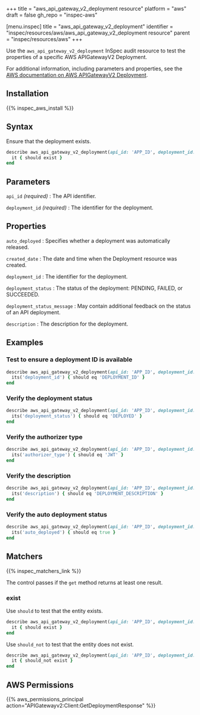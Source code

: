 +++
title = "aws_api_gateway_v2_deployment resource"
platform = "aws"
draft = false
gh_repo = "inspec-aws"

[menu.inspec]
title = "aws_api_gateway_v2_deployment"
identifier = "inspec/resources/aws/aws_api_gateway_v2_deployment resource"
parent = "inspec/resources/aws"
+++

Use the `aws_api_gateway_v2_deployment` InSpec audit resource to test the properties of a specific AWS APIGatewayV2 Deployment.

For additional information, including parameters and properties, see the [AWS documentation on AWS APIGatewayV2 Deployment](https://docs.aws.amazon.com/AWSCloudFormation/latest/UserGuide/aws-resource-apigatewayv2-deployment.html).

## Installation

{{% inspec_aws_install %}}

## Syntax

Ensure that the deployment exists.

```ruby
describe aws_api_gateway_v2_deployment(api_id: 'APP_ID', deployment_id: 'DEPLOYMENT_ID') do
  it { should exist }
end
```

## Parameters

`api_id` _(required)_
: The API identifier.

`deployment_id` _(required)_
: The identifier for the deployment.

## Properties

`auto_deployed`
: Specifies whether a deployment was automatically released.

`created_date`
: The date and time when the Deployment resource was created.

`deployment_id`
: The identifier for the deployment.

`deployment_status`
: The status of the deployment: PENDING, FAILED, or SUCCEEDED.

`deployment_status_message`
: May contain additional feedback on the status of an API deployment.

`description`
: The description for the deployment.

## Examples

### Test to ensure a deployment ID is available

```ruby
describe aws_api_gateway_v2_deployment(api_id: 'APP_ID', deployment_id: 'DEPLOYMENT_ID') do
  its('deployment_id') { should eq 'DEPLOYMENT_ID' }
end
```

### Verify the deployment status

```ruby
describe aws_api_gateway_v2_deployment(api_id: 'APP_ID', deployment_id: 'DEPLOYMENT_ID') do
  its('deployment_status') { should eq 'DEPLOYED' }
end
```

### Verify the authorizer type

```ruby
describe aws_api_gateway_v2_deployment(api_id: 'APP_ID', deployment_id: 'DEPLOYMENT_ID') do
  its('authorizer_type') { should eq 'JWT' }
end
```

### Verify the description

```ruby
describe aws_api_gateway_v2_deployment(api_id: 'APP_ID', deployment_id: 'DEPLOYMENT_ID') do
  its('description') { should eq 'DEPLOYMENT_DESCRIPTION' }
end
```

### Verify the auto deployment status

```ruby
describe aws_api_gateway_v2_deployment(api_id: 'APP_ID', deployment_id: 'DEPLOYMENT_ID') do
  its('auto_deployed') { should eq true }
end
```

## Matchers

{{% inspec_matchers_link %}}

The control passes if the `get` method returns at least one result.

### exist

Use `should` to test that the entity exists.

```ruby
describe aws_api_gateway_v2_deployment(api_id: 'APP_ID', deployment_id: 'DEPLOYMENT_ID') do
  it { should exist }
end
```

Use `should_not` to test that the entity does not exist.

```ruby
describe aws_api_gateway_v2_deployment(api_id: 'APP_ID', deployment_id: 'DEPLOYMENT_ID') do
  it { should_not exist }
end
```

## AWS Permissions

{{% aws_permissions_principal action="APIGatewayv2:Client:GetDeploymentResponse" %}}
